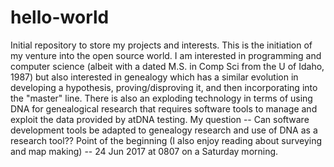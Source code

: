 # hello-world
Initial repository to store my projects and interests.
This is the initiation of my venture into the open source world.  I am interested in programming and computer science (albeit with a dated M.S. in Comp Sci from the U of Idaho, 1987) but also interested in genealogy which has a similar evolution in developing a hypothesis, proving/disproving it, and then incorporating into the "master" line.
There is also an exploding technology in terms of using DNA for genealogical research that requires software tools to manage and exploit the data provided by atDNA testing.
My question -- Can software development tools be adapted to genealogy research and use of DNA as a research tool??
Point of the beginning (I also enjoy reading about surveying and map making) -- 24 Jun 2017 at 0807 on a Saturday morning.
